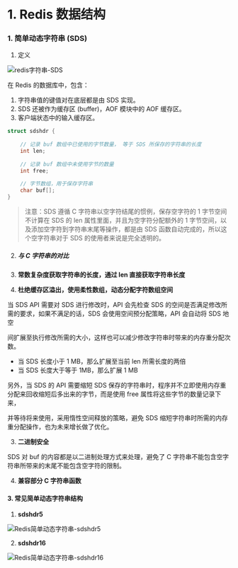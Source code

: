 # 1. Redis 数据结构

### 1. 简单动态字符串 (SDS)

1. 定义

![redis字符串-SDS](D:%5Cnote%5Credis%5Credis%E5%AD%97%E7%AC%A6%E4%B8%B2-SDS-1617030279886.png)

在 Redis 的数据库中，包含：

1. 字符串值的键值对在底层都是由 SDS 实现。
2. SDS 还被作为缓存区 (buffer)，AOF 模块中的 AOF 缓存区。
3. 客户端状态中的输入缓存区。

```c
struct sdshdr {
    
	// 记录 buf 数组中已使用的字节数量， 等于 SDS 所保存的字符串的长度
    int len;
    
    // 记录 buf 数组中未使用字节的数量
    int free;
    
    // 字节数组，用于保存字符串
    char buf[];
}
```

> 注意：SDS 遵循 C 字符串以空字符结尾的惯例，保存空字符的 1 字节空间不计算在 SDS 的 len 属性里面，并且为空字符分配额外的 1 字节空间，以及添加空字符到字符串末尾等操作，都是由 SDS 函数自动完成的，所以这个空字符串对于 SDS 的使用者来说是完全透明的。

2. ##### 与 C 字符串的对比

1. **常数复杂度获取字符串的长度，通过 len 直接获取字符串长度**
2. **杜绝缓存区溢出，使用柔性数组，动态分配字符数组空间**

当 SDS API 需要对 SDS 进行修改时，API 会先检查 SDS 的空间是否满足修改所需的要求，如果不满足的话，SDS 会使用空间预分配策略，API 会自动将 SDS 地空

间扩展至执行修改所需的大小，这样也可以减少修改字符串时带来的内存重分配次数。

- 当 SDS 长度小于 1 MB，那么扩展至当前 len 所需长度的两倍
- 当 SDS 长度大于等于 1MB，那么扩展 1 MB

另外，当 SDS 的 API 需要缩短 SDS 保存的字符串时，程序并不立即使用内存重分配来回收缩短后多出来的字节，而是使用 free 属性将这些字节的数量记录下来，

并等待将来使用，采用惰性空间释放的策略，避免 SDS 缩短字符串时所需的内存重分配操作，也为未来增长做了优化。

3. **二进制安全**

SDS 对 buf 的内容都是以二进制处理方式来处理，避免了 C 字符串不能包含空字符串所带来的末尾不能包含空字符的限制。

4. **兼容部分 C 字符串函数**



#### 3. 常见简单动态字符串结构

1. **sdshdr5**

![Redis简单动态字符串-sdshdr5](D:%5Cnote%5Credis%5CRedis%E7%AE%80%E5%8D%95%E5%8A%A8%E6%80%81%E5%AD%97%E7%AC%A6%E4%B8%B2-sdshdr5.png)



2. **sdshdr16**

![Redis简单动态字符串-sdshdr16](D:%5Cnote%5Credis%5CRedis%E7%AE%80%E5%8D%95%E5%8A%A8%E6%80%81%E5%AD%97%E7%AC%A6%E4%B8%B2-sdshdr16.png)
